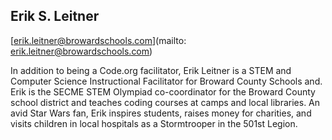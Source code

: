 ## Erik S. Leitner

[erik.leitner@browardschools.com](mailto: erik.leitner@browardschools.com)

In addition to being a Code.org facilitator, Erik Leitner is a STEM and Computer Science Instructional Facilitator for Broward County Schools and.  Erik is the SECME STEM Olympiad co-coordinator for the Broward County school district and teaches coding courses at camps and local libraries.  An avid Star Wars fan, Erik inspires students, raises money for charities, and visits children in local hospitals as a Stormtrooper in the 501st Legion.
